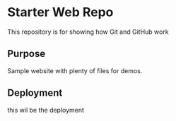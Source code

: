 # Starter Web Repo

This repository is for showing how Git and GitHub work

## Purpose

Sample website with plenty of files for demos.

## Deployment
this wil be the deployment